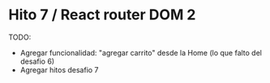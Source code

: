 # Hito 7 / React router DOM 2

TODO:

- Agregar funcionalidad: "agregar carrito" desde la Home (lo que falto del desafio 6)
- Agregar hitos desafio 7
